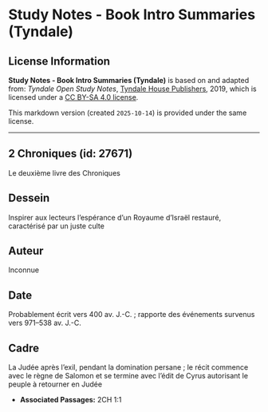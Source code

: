 # Study Notes - Book Intro Summaries (Tyndale)

## License Information

**Study Notes - Book Intro Summaries (Tyndale)** is based on and adapted from: _Tyndale Open Study Notes_, [Tyndale House Publishers](https://tyndaleopenresources.com/), 2019, which is licensed under a [CC BY-SA 4.0 license](https://creativecommons.org/licenses/by-sa/4.0/legalcode.en).

This markdown version (created `2025-10-14`) is provided under the same license.



--------------------------------

## 2 Chroniques (id: 27671)

Le deuxième livre des Chroniques

Dessein
-------

Inspirer aux lecteurs l’espérance d’un Royaume d’Israël restauré, caractérisé par un juste culte

Auteur
------

Inconnue

Date
----

Probablement écrit vers 400 av. J.\-C. ; rapporte des événements survenus vers 971–538 av. J.\-C.

Cadre
-----

La Judée après l’exil, pendant la domination persane ; le récit commence avec le règne de Salomon et se termine avec l’édit de Cyrus autorisant le peuple à retourner en Judée

* **Associated Passages:** 2CH 1:1

